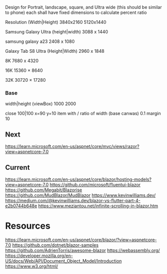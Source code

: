 ﻿


Design for Portrait, landscape, square, and Ultra wide (this should be similar to phone)
	each shall have fixed dimensions to calculate percent ratio

Resolution (Width|Height)
	3840x2160
	5120x1440

Samsung Galaxy Ultra (height|width)
	3088 x 1440
	
samsung galaxy a23
	2408 x 1080

Galaxy Tab S8 Ultra (Height|Width)
	2960 x 1848

8K
	7680 x 4320 
	
16K
	15360 × 8640

32K
	30720 × 17280

### Base
width|height (viewBox)
1000
2000

close
	100|100
	x=90
	y=10
	item with / ratio of width (base canwas) 0.1
	margin 10




## Next
https://learn.microsoft.com/en-us/aspnet/core/mvc/views/razor?view=aspnetcore-7.0

## Current
https://learn.microsoft.com/en-us/aspnet/core/blazor/hosting-models?view=aspnetcore-7.0
https://github.com/microsoft/fluentui-blazor
https://github.com/Megabit/Blazorise
https://github.com/MudBlazor/MudBlazor
https://www.kevinwilliams.dev/
https://medium.com/@kevinwilliams.dev/blazor-vs-flutter-part-4-e2b0744b648e
https://www.meziantou.net/infinite-scrolling-in-blazor.htm

# Resources

https://learn.microsoft.com/en-us/aspnet/core/blazor/?view=aspnetcore-7.0
https://github.com/dotnet/blazor-samples
https://github.com/AdrienTorris/awesome-blazor
https://webassembly.org/
https://developer.mozilla.org/en-US/docs/Web/API/Document_Object_Model/Introduction
https://www.w3.org/html/
